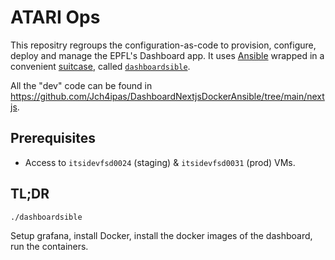 # ATARI Ops

This repositry regroups the configuration-as-code to provision, configure,
deploy and manage the EPFL's Dashboard app. It uses [Ansible] wrapped in a
convenient [suitcase], called [`dashboardsible`](./dashboardsible).

All the "dev" code can be found in https://github.com/Jch4ipas/DashboardNextjsDockerAnsible/tree/main/nextjs.


## Prerequisites

* Access to `itsidevfsd0024` (staging) & `itsidevfsd0031` (prod) VMs.


## TL;DR

`./dashboardsible`

Setup grafana, install Docker, install the docker images of the dashboard, run the containers.


[Ansible]: https://www.ansible.com (Ansible is Simple IT Automation)
[suitcase]: https://github.com/epfl-si/ansible.suitcase (Install Ansible and its dependency stack into a temporary directory)
[github]: https://github.com/Jch4ipas/DashboardNextjsDockerAnsible
[//]: # "comment"
